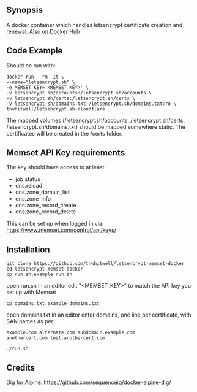 ## Synopsis

A docker container which handles letsencrypt certificate creation and renewal. Also on [Docker Hub](https://hub.docker.com/r/tnwhitwell/letsencrypt.sh-memset/ "Docker Hub")

## Code Example

Should be run with:

    docker run --rm -it \
    --name="letsencrypt.sh" \
    -e MEMSET_KEY='<MEMSET_KEY>' \
    -v letsencrypt.sh/accounts:/letsencrypt.sh/accounts \
    -v letsencrypt.sh/certs:/letsencrypt.sh/certs \
    -v letsencrypt.sh/domains.txt:/letsencrypt.sh/domains.txt:ro \
    tnwhitwell/letsencrypt.sh-cloudflare

The mapped volumes (/letsencrypt.sh/accounts, /letsencrypt.sh/certs, /letsencrypt.sh/domains.txt) should be mapped somewhere static. The certificates will be created in the /certs folder.

## Memset API Key requirements

The key should have access to at least:
 - job.status
 - dns.reload
 - dns.zone_domain_list
 - dns.zone_info
 - dns.zone_record_create
 - dns.zone_record_delete

This can be set up when logged in via: https://www.memset.com/control/api/keys/

## Installation

    git clone https://github.com/tnwhitwell/letsencrypt-memset-docker
    cd letsencrypt-memset-docker
    cp run.sh.example run.sh

open run.sh in an editor
edit "<MEMSET_KEY>" to match the API key you set up with Memset

    cp domains.txt.example domains.txt

open domains.txt in an editor
enter domains, one line per certificate, with SAN names as per:

    example.com alternate.com subdomain.example.com
    anothercert.com test.anothercert.com
<!-- break -->

    ./run.sh



## Credits

Dig for Alpine:
https://github.com/sequenceiq/docker-alpine-dig/
